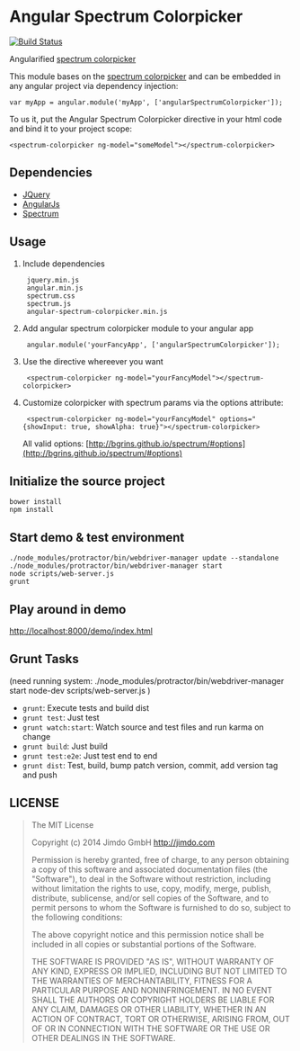 Angular Spectrum Colorpicker
============================

[![Build Status](https://travis-ci.org/Jimdo/angular-spectrum-colorpicker.png)](https://travis-ci.org/Jimdo/angular-spectrum-colorpicker)

Angularified [spectrum colorpicker](http://bgrins.github.io/spectrum/)

This module bases on the [spectrum colorpicker](http://bgrins.github.io/spectrum/)
and can be embedded in any angular project via dependency injection:

	var myApp = angular.module('myApp', ['angularSpectrumColorpicker']);

To us it, put the Angular Spectrum Colorpicker directive in your html code and bind it to your project scope:

	<spectrum-colorpicker ng-model="someModel"></spectrum-colorpicker>


Dependencies
------------

 * [JQuery](http://jquery.com/)
 * [AngularJs](http://angularjs.org/)
 * [Spectrum](http://bgrins.github.io/spectrum/)


Usage
-----

1. Include dependencies

		jquery.min.js
		angular.min.js
		spectrum.css
		spectrum.js
		angular-spectrum-colorpicker.min.js

2. Add angular spectrum colorpicker module to your angular app

		angular.module('yourFancyApp', ['angularSpectrumColorpicker']);

3. Use the directive whereever you want

		<spectrum-colorpicker ng-model="yourFancyModel"></spectrum-colorpicker>

4. Customize colorpicker with spectrum params via the options attribute:

		<spectrum-colorpicker ng-model="yourFancyModel" options="{showInput: true, showAlpha: true}"></spectrum-colorpicker>

	All valid options: [http://bgrins.github.io/spectrum/#options](http://bgrins.github.io/spectrum/#options)


Initialize the source project
-----------------------------

	bower install
	npm install


Start demo & test environment
-----------------------------

	./node_modules/protractor/bin/webdriver-manager update --standalone
	./node_modules/protractor/bin/webdriver-manager start
	node scripts/web-server.js
	grunt


Play around in demo
-------------------

[http://localhost:8000/demo/index.html](http://localhost:8000/demo/index.html)



Grunt Tasks
-----------

(need running system:
  ./node_modules/protractor/bin/webdriver-manager start
  node-dev scripts/web-server.js
)

 * `grunt`: Execute tests and build dist
 * `grunt test`: Just test
 * `grunt watch:start`: Watch source and test files and run karma on change
 * `grunt build`: Just build
 * `grunt test:e2e`: Just test end to end
 * `grunt dist`: Test, build, bump patch version, commit, add version tag and push



LICENSE
-------

> The MIT License
>
> Copyright (c) 2014 Jimdo GmbH http://jimdo.com
>
> Permission is hereby granted, free of charge, to any person obtaining a copy
> of this software and associated documentation files (the "Software"), to deal
> in the Software without restriction, including without limitation the rights
> to use, copy, modify, merge, publish, distribute, sublicense, and/or sell
> copies of the Software, and to permit persons to whom the Software is
> furnished to do so, subject to the following conditions:
>
> The above copyright notice and this permission notice shall be included in
> all copies or substantial portions of the Software.
>
> THE SOFTWARE IS PROVIDED "AS IS", WITHOUT WARRANTY OF ANY KIND, EXPRESS OR
> IMPLIED, INCLUDING BUT NOT LIMITED TO THE WARRANTIES OF MERCHANTABILITY,
> FITNESS FOR A PARTICULAR PURPOSE AND NONINFRINGEMENT. IN NO EVENT SHALL THE
> AUTHORS OR COPYRIGHT HOLDERS BE LIABLE FOR ANY CLAIM, DAMAGES OR OTHER
> LIABILITY, WHETHER IN AN ACTION OF CONTRACT, TORT OR OTHERWISE, ARISING FROM,
> OUT OF OR IN CONNECTION WITH THE SOFTWARE OR THE USE OR OTHER DEALINGS IN
> THE SOFTWARE.
